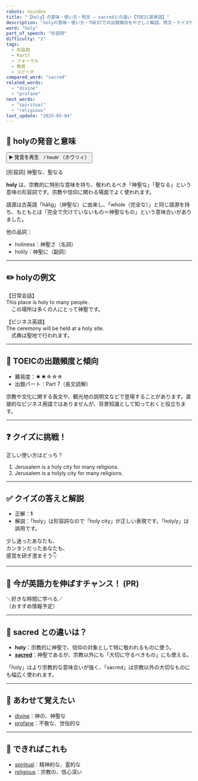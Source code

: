 ```yaml
---
robots: noindex
title: "【holy】の意味・使い方・例文 ― sacredとの違い【TOEIC英単語】"
description: "holyの意味・使い方・TOEICでの出題傾向をやさしく解説。例文・クイズ付きでsacredとの違いもわかりやすく学べます。"
word: "holy"
part_of_speech: "形容詞"
difficulty: "2"
tags:
  - 形容詞
  - Part7
  - フォーマル
  - 教育
  - スピーチ
compared_word: "sacred"
related_words:
  - "divine"
  - "profane"
next_words:
  - "spiritual"
  - "religious"
last_update: "2025-05-04"
---
```


## 🔰 holyの発音と意味

<button class="play-audio" onclick="playTTS('holy')">
  <span class="play-audio-main">
    ▶️ 発音を再生　/ˈhoʊli/
  </span>
  <span class="play-audio-sub">
    （ホウリィ）
  </span>
</button>

[形容詞] 神聖な、聖なる

**holy** は、宗教的に特別な意味を持ち、敬われるべき「神聖な」「聖なる」という意味の形容詞です。宗教や信仰に関わる場面でよく使われます。

語源は古英語「hālig」（神聖な）に由来し、「whole（完全な）」と同じ語源を持ち、もともとは「完全で欠けていないもの＝神聖なもの」という意味合いがありました。

他の品詞：  
- holiness：神聖さ（名詞）
- holily：神聖に（副詞）

---

## ✏️ holyの例文

【日常会話】  
This place is holy to many people.  
　この場所は多くの人にとって神聖です。

【ビジネス英語】  
The ceremony will be held at a holy site.  
　式典は聖地で行われます。

---

## 🎯 TOEICの出題頻度と傾向

- 難易度：★★☆☆☆
- 出題パート：Part 7（長文読解）

宗教や文化に関する長文や、観光地の説明文などで登場することがあります。直接的なビジネス用語ではありませんが、背景知識として知っておくと役立ちます。

---

## ❓ クイズに挑戦！

正しい使い方はどっち？

1. Jerusalem is a holy city for many religions.  
2. Jerusalem is a holyly city for many religions.

---

## ✅ クイズの答えと解説

- 正解：**1**
- 解説：「holy」は形容詞なので「holy city」が正しい表現です。「holyly」は誤用です。

少し迷ったあなたも、  
カンタンだったあなたも、  
感覚を研ぎ澄まそう👇️

---

## 🚀 今が英語力を伸ばすチャンス！ (PR)

<div class="info-center">
＼好きな時間に学べる／<br>  
（おすすめ情報予定）
</div>

---

## 🤔  sacred との違いは？

- **holy**：宗教的に神聖で、信仰の対象として特に敬われるものに使う。
- **[sacred](/sacred)**：神聖であるが、宗教以外にも「大切に守るべきもの」にも使える。

「holy」はより宗教的な意味合いが強く、「sacred」は宗教以外の大切なものにも幅広く使われます。

---

## 🧩 あわせて覚えたい

- [divine](/divine)：神の、神聖な
- [profane](/profane)：不敬な、世俗的な

---

## 📖 できればこれも

- [spiritual](/spiritual)：精神的な、霊的な
- [religious](/religious)：宗教の、信心深い

<!-- cvid: aid39_bid36 -->
